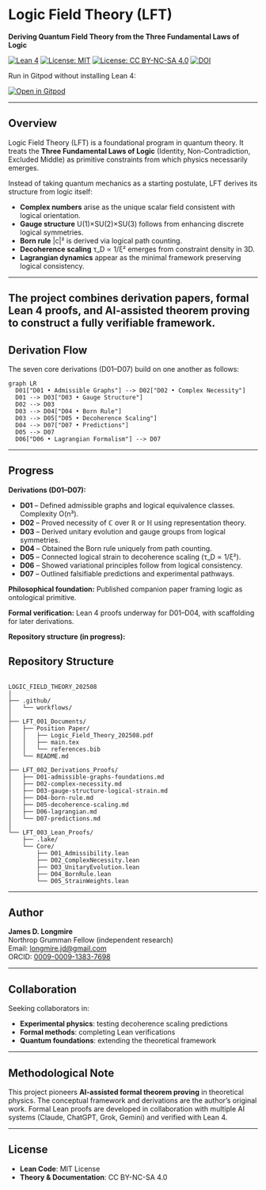 ﻿# Logic Field Theory (LFT)

**Deriving Quantum Field Theory from the Three Fundamental Laws of Logic**

[![Lean 4](https://img.shields.io/badge/Lean-4.21.0-blue)](https://github.com/leanprover/lean4)
[![License: MIT](https://img.shields.io/badge/Code-MIT-green.svg)](LICENSE)
[![License: CC BY-NC-SA 4.0](https://img.shields.io/badge/Theory-CC%20BY--NC--SA%204.0-lightgrey.svg)](LICENSE)
[![DOI](https://zenodo.org/badge/DOI/10.5281/zenodo.16884443.svg)](https://doi.org/10.5281/zenodo.16884443)

Run in Gitpod without installing Lean 4:

[![Open in Gitpod](https://gitpod.io/button/open-in-gitpod.svg)](https://gitpod.io/#https://github.com/jdlongmire/Logic_Field_Theory_202508)

---

## Overview

Logic Field Theory (LFT) is a foundational program in quantum theory. It treats the **Three Fundamental Laws of Logic** (Identity, Non-Contradiction, Excluded Middle) as primitive constraints from which physics necessarily emerges.  

Instead of taking quantum mechanics as a starting postulate, LFT derives its structure from logic itself:

- **Complex numbers** arise as the unique scalar field consistent with logical orientation.  
- **Gauge structure** U(1)×SU(2)×SU(3) follows from enhancing discrete logical symmetries.  
- **Born rule** |c|² is derived via logical path counting.  
- **Decoherence scaling** τ_D ∝ 1/ξ² emerges from constraint density in 3D.  
- **Lagrangian dynamics** appear as the minimal framework preserving logical consistency.  
---
The project combines **derivation papers**, **formal Lean 4 proofs**, and **AI-assisted theorem proving** to construct a fully verifiable framework.
---
## Derivation Flow

The seven core derivations (D01–D07) build on one another as follows:

```mermaid
graph LR
  D01["D01 • Admissible Graphs"] --> D02["D02 • Complex Necessity"]
  D01 --> D03["D03 • Gauge Structure"]
  D02 --> D03
  D03 --> D04["D04 • Born Rule"]
  D03 --> D05["D05 • Decoherence Scaling"]
  D04 --> D07["D07 • Predictions"]
  D05 --> D07
  D06["D06 • Lagrangian Formalism"] --> D07
```
---

## Progress

**Derivations (D01–D07):**
- **D01** – Defined admissible graphs and logical equivalence classes. Complexity O(n³).  
- **D02** – Proved necessity of ℂ over ℝ or ℍ using representation theory.  
- **D03** – Derived unitary evolution and gauge groups from logical symmetries.  
- **D04** – Obtained the Born rule uniquely from path counting.  
- **D05** – Connected logical strain to decoherence scaling (τ_D ∝ 1/ξ²).  
- **D06** – Showed variational principles follow from logical consistency.  
- **D07** – Outlined falsifiable predictions and experimental pathways.  

**Philosophical foundation:** Published companion paper framing logic as ontological primitive.  

**Formal verification:** Lean 4 proofs underway for D01–D04, with scaffolding for later derivations.  

**Repository structure (in progress):**



## Repository Structure
```text

LOGIC_FIELD_THEORY_202508
│
├── .github/
│   └── workflows/
│
├── LFT_001_Documents/
│   ├── Position Paper/
│   │   ├── Logic_Field_Theory_202508.pdf
│   │   ├── main.tex
│   │   └── references.bib
│   └── README.md
│
├── LFT_002_Derivations_Proofs/
│   ├── D01-admissible-graphs-foundations.md
│   ├── D02-complex-necessity.md
│   ├── D03-gauge-structure-logical-strain.md
│   ├── D04-born-rule.md
│   ├── D05-decoherence-scaling.md
│   ├── D06-lagrangian.md
│   └── D07-predictions.md
│
└── LFT_003_Lean_Proofs/
    ├── .lake/
    └── Core/
        ├── D01_Admissibility.lean
        ├── D02_ComplexNecessity.lean
        ├── D03_UnitaryEvolution.lean
        ├── D04_BornRule.lean
        └── D05_StrainWeights.lean

```
---

## Author

**James D. Longmire**  
Northrop Grumman Fellow (independent research)  
Email: longmire.jd@gmail.com  
ORCID: [0009-0009-1383-7698](https://orcid.org/0009-0009-1383-7698)

---

## Collaboration

Seeking collaborators in:
- **Experimental physics**: testing decoherence scaling predictions  
- **Formal methods**: completing Lean verifications  
- **Quantum foundations**: extending the theoretical framework  

---

## Methodological Note

This project pioneers **AI-assisted formal theorem proving** in theoretical physics. The conceptual framework and derivations are the author’s original work. Formal Lean proofs are developed in collaboration with multiple AI systems (Claude, ChatGPT, Grok, Gemini) and verified with Lean 4.

---

## License

- **Lean Code**: MIT License  
- **Theory & Documentation**: CC BY-NC-SA 4.0
